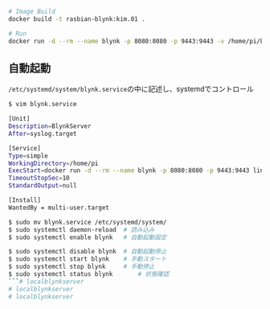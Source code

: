 

```bash
# Image Build
docker build -t rasbian-blynk:kim.01 .

# Run
docker run -d --rm --name blynk -p 8080:8080 -p 9443:9443 -v /home/pi/blynk/data:/data rasbian-blynk:kim.01
```

## 自動起動
`/etc/systemd/system/blynk.service`の中に記述し、systemdでコントロール

```bash
$ vim blynk.service

[Unit]
Description=BlynkServer
After=syslog.target

[Service]
Type=simple
WorkingDirectory=/home/pi
ExecStart=docker run -d --rm --name blynk -p 8080:8080 -p 9443:9443 linuxkonsult/rasbian-blynk
TimeoutStopSec=10
StandardOutput=null

[Install]
WantedBy = multi-user.target
```

```bash
$ sudo mv blynk.service /etc/systemd/system/
$ sudo systemctl daemon-reload  # 読み込み
$ sudo systemctl enable blynk   # 自動起動設定

$ sudo systemctl disable blynk  # 自動起動停止
$ sudo systemctl start blynk    # 手動スタート
$ sudo systemctl stop blynk     # 手動停止
$ sudo systemctl status blynk       # 状態確認
```# localblynkserver
# localblynkserver
# localblynkserver
